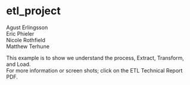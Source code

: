 # etl_project

Agust Erlingsson <br>
Eric Phieler <br>
Nicole Rothfield <br>
Matthew Terhune <br>

This example is to show we understand the process, Extract, Transform, and Load.  <br>
For more information or screen shots; click on the ETL Technical Report PDF. <br>

